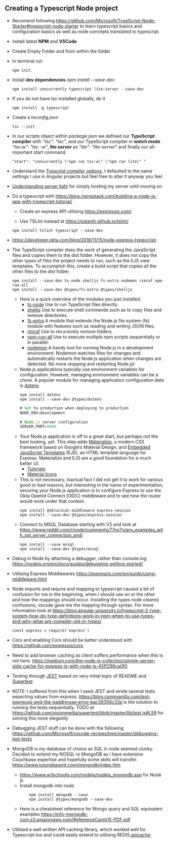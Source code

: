 ## Creating a Typescript Node project

* Recomend following https://github.com/Microsoft/TypeScript-Node-Starter#typescript-node-starter to learn typescript basics and configuration basics as well as node concepts translated to typescript
* Install latest **NPM** and **VSCode**
* Create Empty Folder and from within the folder
* In terminal run
    ``` 
    npm init.
    ```
* Install **dev dependencies** *npm install <package> --save-dev*
    ``` 
    npm install concurrently typescript lite-server --save-dev
    ```
* If you do not have tsc installed globally, do it
    ``` 
    npm install -g typescript
    ```
* Create a *tsconfig.json*
    ``` 
    tsc --init
    ``` 
* In our scripts object within *package.json* we defined our **TypeScript compiler** with *"tsc": "tsc"*, and our TypeScript compiler in **watch mode** *"tsc:w": "tsc -w"*, **lite server** as *"lite": "lite-server"* and finally our all-important start command.
    ``` 
    "start": "concurrently \"npm run tsc:w\" \"npm run lite\" "
    ```
* Understand the [Typscript compiler options](https://www.typescriptlang.org/docs/handbook/compiler-options.html), I defaulted to the same settings I use in Angular projects but feel free to alter it anyway you feel.

* [Understanding server light](https://medium.freecodecamp.org/how-you-can-use-lite-server-for-a-simple-development-web-server-33ea527013c9) for simply hosting my server until moving on.

* Do a typescript with https://blog.risingstack.com/building-a-node-js-app-with-typescript-tutorial/

    * Create an express API utilising https://expressjs.com/

    * Use TSLint instead at https://palantir.github.io/tslint/
    ```     
    npm install tslint typescript --save-dev
    ``` 

* https://developer.okta.com/blog/2018/11/15/node-express-typescript
* The TypeScript compiler does the work of generating the JavaScript files and copies them to the dist folder. However, it does not copy the other types of files the project needs to run, such as the EJS view templates. To accomplish this, create a build script that copies all the other files to the *dist* folder.
    ```     
    npm install --save-dev ts-node shelljs fs-extra nodemon rimraf npm-run-all
    npm install --save-dev @types/fs-extra @types/shelljs
    ```     
    * Here is a quick overview of the modules you just installed.
        * [ts-node](https://www.npmjs.com/package/ts-node) Use to run TypeScript files directly.
        * [shelljs](https://www.npmjs.com/package/shelljs) Use to execute shell commands such as to copy files and remove directories.
        * [fs-extra](https://www.npmjs.com/package/fs-extra) A module that extends the Node.js file system (fs) module with features such as reading and writing JSON files.
        * [rimraf](https://www.npmjs.com/package/rimraf) Use to recursively remove folders.
        * [npm-run-all](https://www.npmjs.com/package/npm-run-all) Use to execute multiple npm scripts sequentially or in parallel.
        * [nodemon](https://www.npmjs.com/package/nodemon) A handy tool for running Node.js in a development environment. Nodemon watches files for changes and automatically restarts the Node.js application when changes are detected. No more stopping and restarting Node.js!
    * Node.js applications typically use environment variables for configuration. However, managing environment variables can be a chore. A popular module for managing application configuration data is [dotenv](https://www.npmjs.com/package/dotenv)
        ```   
        npm install dotenv
        npm install --save-dev @types/dotenv
        ```
        ```JAVASCRIPT    
        # Set to production when deploying to production
        NODE_ENV=development

        # Node.js server configuration
        SERVER_PORT=9000
        ```
    * Your Node.js application is off to a great start, but perhaps not the best looking, yet. This step adds [Materialize](https://materializecss.com/), a modern CSS framework based on Google’s Material Design, and [Embedded JavaScript Templates](https://www.npmjs.com/package/ejs) (EJS), an HTML template language for Express. Materialize and EJS are a good foundation for a much better UI.
        * [Tutorials](https://www.tutorialspoint.com/materialize/)
        * [Material Icons](https://material.io/tools/icons/?icon=featured_play_list&style=baseline)
    * This is not necessary, inactual fact I did not get it to work for various good or bad reasons, but interesting in the name of experimentation, securing your Node.js application is to configure Express to use the Okta OpenId Connect (OIDC) middleware and to see how the router would work under that context.
        ```
        npm install @okta/oidc-middleware express-session
        npm install --save-dev @types/express-session
        ```
    * Connect to MSQL Database starting with V2 and look at https://www.reddit.com/r/node/comments/77nx7y/any_examples_with_sql_server_connection_and/
        ```
        npm install --save mssql
        npm install --save-dev @types/mssql
        ```
* Debug in Node by attaching a debugger, rather than console.log https://nodejs.org/en/docs/guides/debugging-getting-started/
* Utilising Express Middlewares https://expressjs.com/en/guide/using-middleware.html
* Node imports and require and mapping to typescript caused a bit of confusion for me in the beginning, when I should use on or the other and how the mappings should occur. Installing the types node cleared confusions, vscode gave me the mapping through syntax. For more information look at https://blog.angular-university.io/typescript-2-type-system-how-do-type-definitions-work-in-npm-when-to-use-types-and-why-what-are-compiler-opt-in-types/ 
    ```
    const express = require('express')
    ```
* Cors and enabling Cors should be better understood with https://github.com/expressjs/cors
* Need to add browser caching as client suffers performance when this is not here. https://medium.com/the-node-js-collection/simple-server-side-cache-for-express-js-with-node-js-45ff296ca0f0
* Testing through [JEST](https://jestjs.io/) based on very initial topic of README and [Supertest](https://www.npmjs.com/package/supertest)
* NOTE: I suffered from this when I used JEST and wrote several tests expecting values from express. https://blog.campvanilla.com/jest-expressjs-and-the-eaddrinuse-error-bac39356c33a is the solution to running the tests sequentially. TODO at https://github.com/visionmedia/supertest/blob/master/lib/test.js#L59 for solving this more elegantly
* Debugging JEST stuff can be done with the following https://github.com/Microsoft/vscode-recipes/tree/master/debugging-jest-tests
* MongoDB is my database of choice as SQL in node seemed clunky. Decided to extend my NOSQL to MongoDB as I have extensive Couchbase expertise and hopefully some skills will transfer. https://www.tutorialspoint.com/mongodb/index.htm
    * https://www.w3schools.com/nodejs/nodejs_mongodb.asp for Node js
    * Install mongodb into node
        ```
            npm install mongodb --save
            npm install @types/mongodb --save-dev
        ```
    *  Here is a cheatsheet reference for Mongo query and SQL equivalent examples https://info-mongodb-com.s3.amazonaws.com/ReferenceCards15-PDF.pdf 
* Utilised a well written API caching library, which worked well for Typescript too and could easily extend to utilising REDIS,[apicache](https://github.com/kwhitley/apicache);
